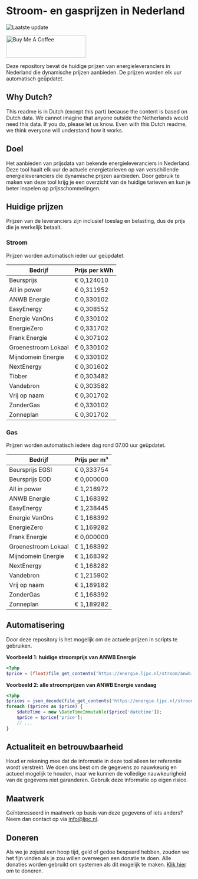 # Stroom- en gasprijzen in Nederland

![Laatste update](https://img.shields.io/badge/laatste%20update-2024--06--27%2007%3A00%20CET-brightgreen)

<a href="https://www.buymeacoffee.com/Lars-" target="_blank"><img src="https://cdn.buymeacoffee.com/buttons/v2/default-orange.png" alt="Buy Me A Coffee" height="60" style="height: 60px !important;width: 217px !important;" ></a>

Deze repository bevat de huidige prijzen van energieleveranciers in Nederland die dynamische prijzen aanbieden. De prijzen worden elk uur automatisch geüpdatet.

## Why Dutch?

This readme is in Dutch (except this part) because the content is based on Dutch data. We cannot imagine that anyone outside the Netherlands would need this data. If you do, please let us know. Even with this Dutch readme, we think
everyone will understand how it works.

## Doel

Het aanbieden van prijsdata van bekende energieleveranciers in Nederland. Deze tool haalt elk uur de actuele energietarieven op van verschillende energieleveranciers die dynamische prijzen aanbieden. Door gebruik te maken van deze tool
krijg je een overzicht van de huidige tarieven en kun je beter inspelen op prijsschommelingen.

## Huidige prijzen

Prijzen van de leveranciers zijn inclusief toeslag en belasting, dus de prijs die je werkelijk betaalt.

### Stroom

Prijzen worden automatisch ieder uur geüpdatet.

 Bedrijf | Prijs per kWh 
---------|---------------
Beursprijs | € 0,124010
All in power | € 0,311952
ANWB Energie | € 0,330102
EasyEnergy | € 0,308552
Energie VanOns | € 0,330102
EnergieZero | € 0,331702
Frank Energie | € 0,307102
Groenestroom Lokaal | € 0,330102
Mijndomein Energie | € 0,330102
NextEnergy | € 0,301602
Tibber | € 0,303482
Vandebron | € 0,303582
Vrij op naam | € 0,301702
ZonderGas | € 0,330102
Zonneplan | € 0,301702


### Gas

Prijzen worden automatisch iedere dag rond 07.00 uur geüpdatet.

 Bedrijf | Prijs per m³ 
---------|--------------
Beursprijs EGSI | € 0,333754
Beursprijs EOD | € 0,000000
All in power | € 1,216972
ANWB Energie | € 1,168392
EasyEnergy | € 1,238445
Energie VanOns | € 1,168392
EnergieZero | € 1,169282
Frank Energie | € 0,000000
Groenestroom Lokaal | € 1,168392
Mijndomein Energie | € 1,168392
NextEnergy | € 1,168282
Vandebron | € 1,215902
Vrij op naam | € 1,189182
ZonderGas | € 1,168392
Zonneplan | € 1,189282


## Automatisering

Door deze repository is het mogelijk om de actuele prijzen in scripts te gebruiken.

**Voorbeeld 1: huidige stroomprijs van ANWB Energie**

```php
<?php
$price = (float)file_get_contents('https://energie.ljpc.nl/stroom/anwb-energie-nu.txt');

```

**Voorbeeld 2: alle stroomprijzen van ANWB Energie vandaag**

```php
<?php
$prices = json_decode(file_get_contents('https://energie.ljpc.nl/stroom/all-in-power-vandaag.json'),true);
foreach ($prices as $price) {
    $dateTime = new \DateTimeImmutable($price['datetime']);
    $price = $price['price'];
    // ...
}
```

## Actualiteit en betrouwbaarheid

Houd er rekening mee dat de informatie in deze tool alleen ter referentie wordt verstrekt. We doen ons best om de gegevens zo nauwkeurig en actueel mogelijk te houden, maar we kunnen de volledige nauwkeurigheid van de gegevens niet
garanderen. Gebruik deze informatie op eigen risico.

## Maatwerk

Geïnteresseerd in maatwerk op basis van deze gegevens of iets anders? Neem dan contact op
via [info@ljpc.nl](mailto:info@ljpc.nl?subject=Energie%20prijzen).

## Doneren

Als we je zojuist een hoop tijd, geld of gedoe bespaard hebben, zouden we het fijn vinden als je zou willen overwegen een
donatie te doen. Alle donaties worden gebruikt om systemen als dit mogelijk te
maken. [Klik hier](https://www.buymeacoffee.com/Lars-) om te doneren.
